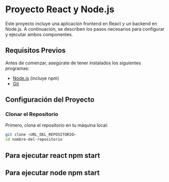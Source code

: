 # Proyecto React y Node.js

Este proyecto incluye una aplicación frontend en React y un backend en Node.js. A continuación, se describen los pasos necesarios para configurar y ejecutar ambos componentes.

## Requisitos Previos

Antes de comenzar, asegúrate de tener instalados los siguientes programas:

- [Node.js](https://nodejs.org/) (incluye npm)
- [Git](https://git-scm.com/)

## Configuración del Proyecto

### Clonar el Repositorio

Primero, clona el repositorio en tu máquina local:

```bash
git clone <URL_DEL_REPOSITORIO>
cd nombre-del-repositorio
```
## Para ejecutar react npm start
## Para ejecutar node npm start 
